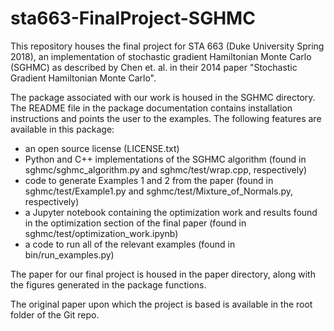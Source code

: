 # sta663-FinalProject-SGHMC
This repository houses the final project for STA 663 (Duke University Spring 2018), an implementation of stochastic gradient Hamiltonian Monte Carlo (SGHMC) as described by Chen et. al. in their 2014 paper "Stochastic Gradient Hamiltonian Monte Carlo".

The package associated with our work is housed in the SGHMC directory. The README file in the package documentation contains installation instructions and points the user to the examples. The following features are available in this package:
- an open source license (LICENSE.txt)
- Python and C++ implementations of the SGHMC algorithm (found in sghmc/sghmc_algorithm.py and sghmc/test/wrap.cpp, respectively)
- code to generate Examples 1 and 2 from the paper (found in sghmc/test/Example1.py and sghmc/test/Mixture_of_Normals.py, respectively)
- a Jupyter notebook containing the optimization work and results found in the optimization section of the final paper (found in sghmc/test/optimization_work.ipynb)
- a code to run all of the relevant examples (found in bin/run_examples.py)

The paper for our final project is housed in the paper directory, along with the figures generated in the package functions. 

The original paper upon which the project is based is available in the root folder of the Git repo.



